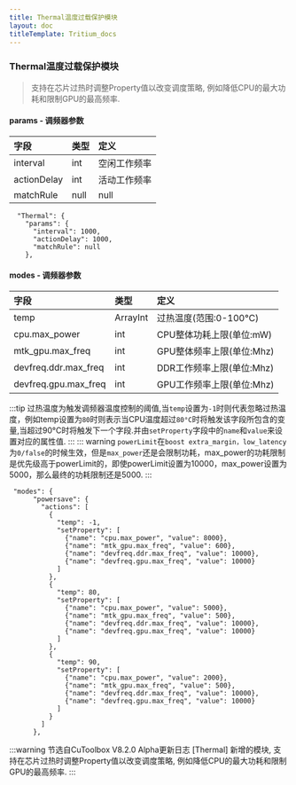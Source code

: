```yaml
---
title: Thermal温度过载保护模块
layout: doc
titleTemplate: Tritium_docs
---
```


### Thermal温度过载保护模块
>支持在芯片过热时调整Property值以改变调度策略, 例如降低CPU的最大功耗和限制GPU的最高频率.

#### params - 调频器参数  
| 字段        | 类型 | 定义         |
| :---------- | :--- | :----------- |
| interval    | int  | 空闲工作频率 |
| actionDelay | int  | 活动工作频率 |
| matchRule   | null | null         |

```json{3-5}
  "Thermal": {
    "params": {
      "interval": 1000,
      "actionDelay": 1000,
      "matchRule": null
    },
```

#### modes - 调频器参数  
| 字段                 | 类型     | 定义                   |
| :------------------- | :------- | :--------------------- |
| temp                 | ArrayInt | 过热温度(范围:0-100°C) |
| cpu.max_power        | int      | CPU整体功耗上限(单位:mW)             |
| mtk_gpu.max_freq     | int      | GPU整体频率上限(单位:Mhz)            |
| devfreq.ddr.max_freq | int      | DDR工作频率上限(单位:Mhz)         |
| devfreq.gpu.max_freq | int      | GPU工作频率上限(单位:Mhz)         |

:::tip
过热温度为触发调频器温度控制的阈值,当`temp`设置为`-1`时则代表忽略过热温度，例如temp设置为`80`时则表示当CPU温度超过`80°C`时将触发该字段所包含的变量,当超过90°C时将触发下一个字段.并由`setProperty`字段中的`name`和`value`来设置对应的属性值.
:::
::: warning
`powerLimit`在`boost extra_margin，low_latency`为`0/false`的时候生效，但是`max_power`还是会限制功耗，max_power的功耗限制是优先级高于powerLimit的，即使powerLimit设置为10000，max_power设置为5000，那么最终的功耗限制还是5000.
:::

```json{5,14,23}
 "modes": {
      "powersave": {
        "actions": [
          {
            "temp": -1, 
            "setProperty": [
              {"name": "cpu.max_power", "value": 8000},
              {"name": "mtk_gpu.max_freq", "value": 600},
              {"name": "devfreq.ddr.max_freq", "value": 10000},
              {"name": "devfreq.gpu.max_freq", "value": 10000}
            ]
          },
          {
            "temp": 80, 
            "setProperty": [
              {"name": "cpu.max_power", "value": 5000},
              {"name": "mtk_gpu.max_freq", "value": 500},
              {"name": "devfreq.ddr.max_freq", "value": 10000},
              {"name": "devfreq.gpu.max_freq", "value": 10000}
            ]
          },
          {
            "temp": 90, 
            "setProperty": [
              {"name": "cpu.max_power", "value": 2000},
              {"name": "mtk_gpu.max_freq", "value": 500},
              {"name": "devfreq.ddr.max_freq", "value": 10000},
              {"name": "devfreq.gpu.max_freq", "value": 10000}
            ]
          }
        ]
      },
```
:::warning 节选自CuToolbox V8.2.0 Alpha更新日志
[Thermal] 新增的模块, 支持在芯片过热时调整Property值以改变调度策略, 例如降低CPU的最大功耗和限制GPU的最高频率.
:::
